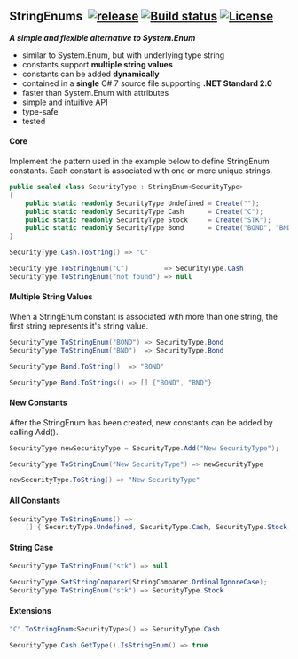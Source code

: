 ## StringEnums&nbsp;&nbsp;[![release](https://img.shields.io/github/release/dshe/StringEnums.svg)](https://github.com/dshe/StringEnums/releases) [![Build status](https://ci.appveyor.com/api/projects/status/a0qowb0k05hih5xm?svg=true)](https://ci.appveyor.com/project/dshe/stringenums) [![License](https://img.shields.io/badge/license-Apache%202.0-7755BB.svg)](https://opensource.org/licenses/Apache-2.0)
***A simple and flexible alternative to System.Enum***
- similar to System.Enum, but with underlying type string
- constants support **multiple string values**
- constants can be added **dynamically**
- contained in a **single** C# 7 source file supporting **.NET Standard 2.0**
- faster than System.Enum with attributes
- simple and intuitive API
- type-safe
- tested

#### Core
Implement the pattern used in the example below to define StringEnum constants. Each constant is associated with one or more unique strings.
```csharp
public sealed class SecurityType : StringEnum<SecurityType>
{
    public static readonly SecurityType Undefined = Create("");
    public static readonly SecurityType Cash      = Create("C");
    public static readonly SecurityType Stock     = Create("STK");
    public static readonly SecurityType Bond      = Create("BOND", "BND");
}

SecurityType.Cash.ToString() => "C"

SecurityType.ToStringEnum("C")         => SecurityType.Cash
SecurityType.ToStringEnum("not found") => null
```
#### Multiple String Values
When a StringEnum constant is associated with more than one string, the first string represents it's string value.
```csharp
SecurityType.ToStringEnum("BOND") => SecurityType.Bond
SecurityType.ToStringEnum("BND")  => SecurityType.Bond

SecurityType.Bond.ToString()  => "BOND"

SecurityType.Bond.ToStrings() => [] {"BOND", "BND"}
```
#### New Constants
After the StringEnum has been created, new constants can be added by calling Add().
```csharp
SecurityType newSecurityType = SecurityType.Add("New SecurityType");

SecurityType.ToStringEnum("New SecurityType") => newSecurityType

newSecurityType.ToString() => "New SecurityType"
```
#### All Constants
```csharp
SecurityType.ToStringEnums() =>
    [] { SecurityType.Undefined, SecurityType.Cash, SecurityType.Stock, SecurityType.Bond, newSecurityType }
```
#### String Case
```csharp
SecurityType.ToStringEnum("stk") => null

SecurityType.SetStringComparer(StringComparer.OrdinalIgnoreCase);
SecurityType.ToStringEnum("stk") => SecurityType.Stock
```
#### Extensions
```csharp
"C".ToStringEnum<SecurityType>() => SecurityType.Cash

SecurityType.Cash.GetType().IsStringEnum() => true
```

